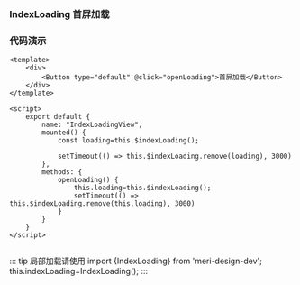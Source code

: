 ### IndexLoading 首屏加载

<template>
    <div>
        <Button type="default" @click="openLoading">首屏加载</Button>
    </div>
</template>

<script>
    export default {
        name: "IndexLoadingView",
        mounted() {
            const loading=this.$indexLoading();

            setTimeout(() => this.$indexLoading.remove(loading), 3000)
        },
        methods: {
            openLoading() {
                this.loading=this.$indexLoading();
                setTimeout(() => this.$indexLoading.remove(this.loading), 3000)
            }
        }
    }
</script>


### 代码演示

```vue
<template>
    <div>
        <Button type="default" @click="openLoading">首屏加载</Button>
    </div>
</template>

<script>
    export default {
        name: "IndexLoadingView",
        mounted() {
            const loading=this.$indexLoading();

            setTimeout(() => this.$indexLoading.remove(loading), 3000)
        },
        methods: {
            openLoading() {
                this.loading=this.$indexLoading();
                setTimeout(() => this.$indexLoading.remove(this.loading), 3000)
            }
        }
    }
</script>


```

::: tip
局部加载请使用
import {IndexLoading} from 'meri-design-dev';<br/>
this.indexLoading=IndexLoading();
:::

